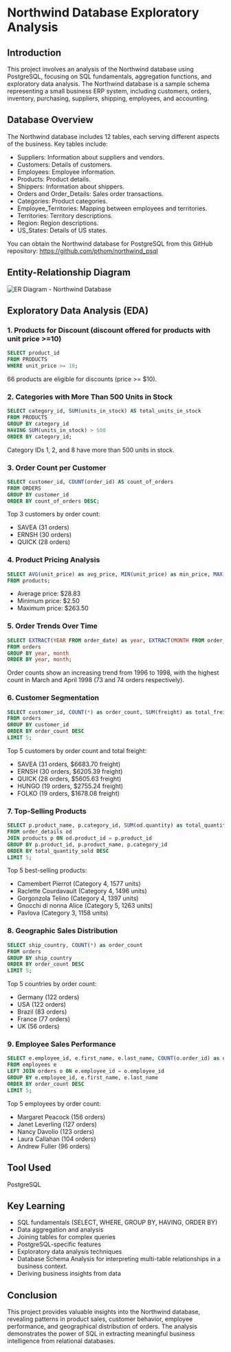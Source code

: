# Northwind Database Exploratory Analysis

## Introduction
This project involves an analysis of the Northwind database using PostgreSQL, focusing on SQL fundamentals, aggregation functions, and exploratory data analysis. The Northwind database is a sample schema representing a small business ERP system, including customers, orders, inventory, purchasing, suppliers, shipping, employees, and accounting.

## Database Overview
The Northwind database includes 12 tables, each serving different aspects of the business. Key tables include:

- Suppliers: Information about suppliers and vendors.
- Customers: Details of customers.
- Employees: Employee information.
- Products: Product details.
- Shippers: Information about shippers.
- Orders and Order_Details: Sales order transactions.
- Categories: Product categories.
- Employee_Territories: Mapping between employees and territories.
- Territories: Territory descriptions.
- Region: Region descriptions.
- US_States: Details of US states.

You can obtain the Northwind database for PostgreSQL from this GitHub repository:
https://github.com/pthom/northwind_psql

## Entity-Relationship Diagram

![ER Diagram - Northwind Database](https://github.com/shinilkumars/Northwind-DB-SQL-Exploratory-Analysis/assets/173347067/4e0c036f-28fe-4855-b779-d5687141ed6c)

## Exploratory Data Analysis (EDA)

### 1. Products for Discount (discount offered for products with unit price >=10)
```sql
SELECT product_id
FROM PRODUCTS
WHERE unit_price >= 10;
```
66 products are eligible for discounts (price >= $10).

### 2. **Categories with More Than 500 Units in Stock**
```sql
SELECT category_id, SUM(units_in_stock) AS total_units_in_stock
FROM PRODUCTS
GROUP BY category_id
HAVING SUM(units_in_stock) > 500
ORDER BY category_id;
```
Category IDs 1, 2, and 8 have more than 500 units in stock.

### 3. Order Count per Customer
```sql
SELECT customer_id, COUNT(order_id) AS count_of_orders
FROM ORDERS
GROUP BY customer_id
ORDER BY count_of_orders DESC;
```
Top 3 customers by order count:
- SAVEA (31 orders)
- ERNSH (30 orders)
- QUICK (28 orders)

### 4. Product Pricing Analysis
```sql
SELECT AVG(unit_price) as avg_price, MIN(unit_price) as min_price, MAX(unit_price) as max_price 
FROM products;
```
- Average price: $28.83
- Minimum price: $2.50
- Maximum price: $263.50

### 5. Order Trends Over Time
```sql
SELECT EXTRACT(YEAR FROM order_date) as year, EXTRACT(MONTH FROM order_date) as month, COUNT(*) as order_count
FROM orders
GROUP BY year, month
ORDER BY year, month;
```
Order counts show an increasing trend from 1996 to 1998, with the highest count in March and April 1998 (73 and 74 orders respectively).

### 6. Customer Segmentation
```sql
SELECT customer_id, COUNT(*) as order_count, SUM(freight) as total_freight
FROM orders
GROUP BY customer_id
ORDER BY order_count DESC
LIMIT 5;
```
Top 5 customers by order count and total freight:
- SAVEA (31 orders, $6683.70 freight)
- ERNSH (30 orders, $6205.39 freight)
- QUICK (28 orders, $5605.63 freight)
- HUNGO (19 orders, $2755.24 freight)
- FOLKO (19 orders, $1678.08 freight)

### 7. Top-Selling Products
```sql
SELECT p.product_name, p.category_id, SUM(od.quantity) as total_quantity_sold
FROM order_details od
JOIN products p ON od.product_id = p.product_id
GROUP BY p.product_id, p.product_name, p.category_id
ORDER BY total_quantity_sold DESC
LIMIT 5;
```
Top 5 best-selling products:
- Camembert Pierrot (Category 4, 1577 units)
- Raclette Courdavault (Category 4, 1496 units)
- Gorgonzola Telino (Category 4, 1397 units)
- Gnocchi di nonna Alice (Category 5, 1263 units)
- Pavlova (Category 3, 1158 units)

### 8. Geographic Sales Distribution
```sql
SELECT ship_country, COUNT(*) as order_count
FROM orders
GROUP BY ship_country
ORDER BY order_count DESC
LIMIT 5;
```
Top 5 countries by order count:
- Germany (122 orders)
- USA (122 orders)
- Brazil (83 orders)
- France (77 orders)
- UK (56 orders)

### 9. Employee Sales Performance
```sql
SELECT e.employee_id, e.first_name, e.last_name, COUNT(o.order_id) as order_count
FROM employees e
LEFT JOIN orders o ON e.employee_id = o.employee_id
GROUP BY e.employee_id, e.first_name, e.last_name
ORDER BY order_count DESC
LIMIT 5;
```
Top 5 employees by order count:
- Margaret Peacock (156 orders)
- Janet Leverling (127 orders)
- Nancy Davolio (123 orders)
- Laura Callahan (104 orders)
- Andrew Fuller (96 orders)  

## Tool Used
PostgreSQL

## Key Learning

- SQL fundamentals (SELECT, WHERE, GROUP BY, HAVING, ORDER BY)
- Data aggregation and analysis
- Joining tables for complex queries
- PostgreSQL-specific features
- Exploratory data analysis techniques
- Database Schema Analysis for interpreting multi-table relationships in a business context.
- Deriving business insights from data

## Conclusion
This project provides valuable insights into the Northwind database, revealing patterns in product sales, customer behavior, employee performance, and geographical distribution of orders. The analysis demonstrates the power of SQL in extracting meaningful business intelligence from relational databases.
